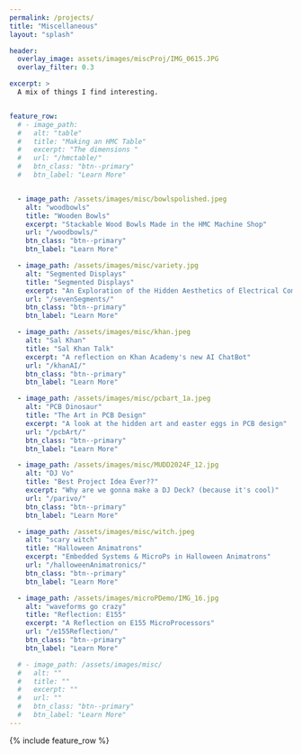 ```yaml
---
permalink: /projects/
title: "Miscellaneous"
layout: "splash"

header:
  overlay_image: assets/images/miscProj/IMG_0615.JPG
  overlay_filter: 0.3

excerpt: >
  A mix of things I find interesting.


feature_row:
  # - image_path: 
  #   alt: "table"
  #   title: "Making an HMC Table"
  #   excerpt: "The dimensions "
  #   url: "/hmctable/"
  #   btn_class: "btn--primary"
  #   btn_label: "Learn More"


  - image_path: /assets/images/misc/bowlspolished.jpeg
    alt: "woodbowls"
    title: "Wooden Bowls"
    excerpt: "Stackable Wood Bowls Made in the HMC Machine Shop"
    url: "/woodbowls/"
    btn_class: "btn--primary"
    btn_label: "Learn More"

  - image_path: /assets/images/misc/variety.jpg
    alt: "Segmented Displays"
    title: "Segmented Displays"
    excerpt: "An Exploration of the Hidden Aesthetics of Electrical Components"
    url: "/sevenSegments/"
    btn_class: "btn--primary"
    btn_label: "Learn More"

  - image_path: /assets/images/misc/khan.jpeg
    alt: "Sal Khan"
    title: "Sal Khan Talk"
    excerpt: "A reflection on Khan Academy's new AI ChatBot"
    url: "/khanAI/"
    btn_class: "btn--primary"
    btn_label: "Learn More"

  - image_path: /assets/images/misc/pcbart_1a.jpeg
    alt: "PCB Dinosaur"
    title: "The Art in PCB Design"
    excerpt: "A look at the hidden art and easter eggs in PCB design"
    url: "/pcbArt/"
    btn_class: "btn--primary"
    btn_label: "Learn More"

  - image_path: /assets/images/misc/MUDD2024F_12.jpg
    alt: "DJ Vo"
    title: "Best Project Idea Ever??"
    excerpt: "Why are we gonna make a DJ Deck? (because it's cool)"
    url: "/parivo/"
    btn_class: "btn--primary"
    btn_label: "Learn More"

  - image_path: /assets/images/misc/witch.jpeg
    alt: "scary witch"
    title: "Halloween Animatrons"
    excerpt: "Embedded Systems & MicroPs in Halloween Animatrons"
    url: "/halloweenAnimatronics/"
    btn_class: "btn--primary"
    btn_label: "Learn More"

  - image_path: /assets/images/microPDemo/IMG_16.jpg
    alt: "waveforms go crazy"
    title: "Reflection: E155"
    excerpt: "A Reflection on E155 MicroProcessors"
    url: "/e155Reflection/"
    btn_class: "btn--primary"
    btn_label: "Learn More"

  # - image_path: /assets/images/misc/
  #   alt: ""
  #   title: ""
  #   excerpt: ""
  #   url: ""
  #   btn_class: "btn--primary"
  #   btn_label: "Learn More"
---
```


{% include feature_row %}